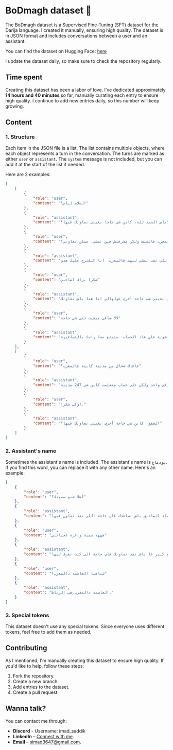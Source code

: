 # BoDmagh dataset 🧠

The BoDmagh dataset is a Supervised Fine-Tuning (SFT) dataset for the Darija language. I created it manually, ensuring high quality. The dataset is in JSON format and includes conversations between a user and an assistant.

You can find the dataset on Hugging Face: [here](https://huggingface.co/datasets/ImadSaddik/BoDmaghDataset)

I update the dataset daily, so make sure to check the repository regularly.

## Time spent  

Creating this dataset has been a labor of love. I’ve dedicated approximately **14 hours and 40 minutes** so far, manually curating each entry to ensure high quality. I continue to add new entries daily, so this number will keep growing.

## Content

### 1. Structure

Each item in the JSON file is a list. The list contains multiple objects, where each object represents a turn in the conversation. The turns are marked as either `user` or `assistant`. The `system` message is not included, but you can add it at the start of the list if needed.

Here are 2 examples:

```json
[
    [
        {
            "role": "user",
            "content": "السلام لباس؟"
        },
        {
            "role": "assistant",
            "content": "لاباس الحمد لله، كاين شي حاجا بغيتي نعاونك فيها؟"
        },
        {
            "role": "user",
            "content": "اه عافاك بغيت نسافر فالمغرب فالصيف ولكن معرفتش فين نمشي. ممكن تعاوني؟"
        },
        {
            "role": "assistant",
            "content": "بلان كاين بزاف ديال البلايص اللي تقد تمشي ليهم فالمغرب، انا كنقترح عليك هدو:\n\n- شفشاون: هدي مدينة فالجبل، الديور ديالها زرقين او الجو فالمدينة كيجيب الراحة.\n- الصويرة: هاد المدينة فيها البحر الا فيك ميعوم. البحر ديالها زوين او فيها المدينة القديمة.\n- الداخلة: الداخلة هي مدينة فالصحرا ديال المغرب، حتاهيا فيها البحر. الناس كيجيو ليه من العالم كامل باش يلعبوا السبور.\n- مراكش: هاد المدينة عزيزة على السياح لكيجيو من برا. فيها جامع الفنا، المدينة القديمة ولكن فالصيف دايرة بحال الفران.\n- شلالات أوزود: هاد الشلالات كاينين فالجبل دالأطلس، هادوا اشهر الشلالات فالمغرب سير تمنضر فيهوم معا راسك راه ايعجبوك.\n\nكاين بزاف ديال البلايس اخرين فالمغرب ولكن غولي بعدا واش هدوا عجبوك."
        },
        {
            "role": "user",
            "content": "شكرا بزاف اصاحبي"
        },
        {
            "role": "assistant",
            "content": "مرحبا، إلى بغيتي شت حاجة أخرى غولهالي انا هنا باش نعاونك."
        },
        {
            "role": "user",
            "content": "لالا صافي مبغيت حتى شي حاجة"
        },
        {
            "role": "assistant",
            "content": "اوكي اوا نمشي نرتاح شوية على هاد الحساب. ستمتع معا راسك بالتسافيرة."
        }
    ],
    [
        {
            "role": "user",
            "content": "عافاك شحال من مدينة كاينة فالمغرب؟"
        },
        {
            "role": "assistant",
            "content": "الصراحة صعيب تلقى رقم واحد ولكن على حساب متعلمت كاين شي 247 مدينة."
        },
        {
            "role": "user",
            "content": "اوكي شكرا."
        },
        {
            "role": "assistant",
            "content": "العفو، كاين شي حاجة أخرى بغيتي نعاونك فيها؟"
        }
    ]
]
```

### 2. Assistant's name

Sometimes the assistant's name is included. The assistant's name is `بودماغ`. If you find this word, you can replace it with any other name. Here's an example:

```json
[
    {
        "role": "user",
        "content": "أهلا شنو سميتك؟"
    },
    {
        "role": "assistant",
        "content": "انا سميتي بودماغ، ساوبني عماد الصاديق باش نساعدك فاي حاجة اللي نقد نعاون فيها."
    },
    {
        "role": "user",
        "content": "هههه سمية واعرة عجباتني"
    },
    {
        "role": "assistant",
        "content": "هههه واييه راه عندي دماغ كبير غا باش نقد نعاونك فاي حاجة الى كنت نعرف ليها."
    },
    {
        "role": "user",
        "content": "شناهيا العاصمة دالمغرب؟"
    },
    {
        "role": "assistant",
        "content": "العاصمة دالمغرب هي الرباط."
    }
]
```

### 3. Special tokens

This dataset doesn't use any special tokens. Since everyone uses different tokens, feel free to add them as needed.

## Contributing

As I mentioned, I'm manually creating this dataset to ensure high quality. If you'd like to help, follow these steps:

1. Fork the repository.
2. Create a new branch.
3. Add entries to the dataset.
4. Create a pull request.

## Wanna talk?

You can contact me through:

- **Discord** - Username: imad_saddik
- **LinkedIn** – [Connect with me](https://www.linkedin.com/in/imadsaddik/).
- **Email** – [simad3647@gmail.com](mailto:simad3647@gmail.com).  
